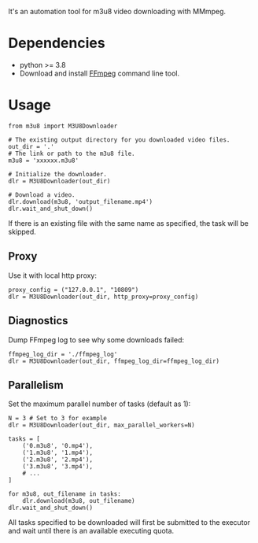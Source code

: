 It's an automation tool for m3u8 video downloading with MMmpeg.

# Dependencies

- python >= 3.8
- Download and install [FFmpeg](https://ffmpeg.org/) command line tool.

# Usage

```python3
from m3u8 import M3U8Downloader

# The existing output directory for you downloaded video files.
out_dir = '.'
# The link or path to the m3u8 file.
m3u8 = 'xxxxxx.m3u8'

# Initialize the downloader.
dlr = M3U8Downloader(out_dir)

# Download a video.
dlr.download(m3u8, 'output_filename.mp4')
dlr.wait_and_shut_down()
```
If there is an existing file with the same name as specified, the task will be skipped.

## Proxy 
Use it with local http proxy:
```python3
proxy_config = ("127.0.0.1", "10809")
dlr = M3U8Downloader(out_dir, http_proxy=proxy_config)
```

## Diagnostics
Dump FFmpeg log to see why some downloads failed:
```python3
ffmpeg_log_dir = './ffmpeg_log'
dlr = M3U8Downloader(out_dir, ffmpeg_log_dir=ffmpeg_log_dir)
```

## Parallelism
Set the maximum parallel number of tasks (default as 1):
```python3
N = 3 # Set to 3 for example
dlr = M3U8Downloader(out_dir, max_parallel_workers=N)

tasks = [
    ('0.m3u8', '0.mp4'),
    ('1.m3u8', '1.mp4'),
    ('2.m3u8', '2.mp4'),
    ('3.m3u8', '3.mp4'),
    # ...
]

for m3u8, out_filename in tasks:
    dlr.download(m3u8, out_filename)
dlr.wait_and_shut_down()
```

All tasks specified to be downloaded will first be submitted to the executor and wait until there is an available executing quota.